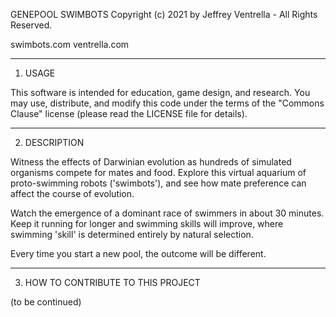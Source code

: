 
GENEPOOL SWIMBOTS
Copyright (c) 2021 by Jeffrey Ventrella - All Rights Reserved. 

swimbots.com
ventrella.com

--------------------------------------------------------------------
1. USAGE

This software is intended for education, game design, and research.
You may use, distribute, and modify this code under the terms of 
the "Commons Clause" license (please read the LICENSE file for 
details). 

--------------------------------------------------------------------
2. DESCRIPTION

Witness the effects of Darwinian evolution as hundreds of simulated 
organisms compete for mates and food. Explore this virtual aquarium 
of proto-swimming robots ('swimbots'), and see how mate preference 
can affect the course of evolution.

Watch the emergence of a dominant race of swimmers in about 30 
minutes. Keep it running for longer and swimming skills will 
improve, where swimming 'skill' is determined entirely by natural 
selection.

Every time you start a new pool, the outcome will be different.


--------------------------------------------------------------------
3. HOW TO CONTRIBUTE TO THIS PROJECT

(to be continued)


